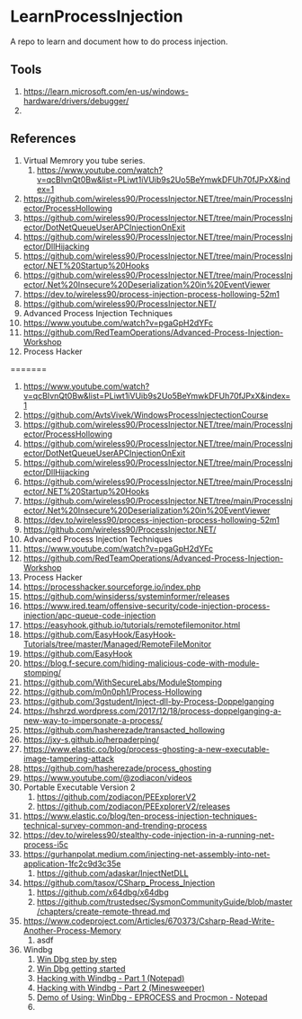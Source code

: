 # LearnProcessInjection
A repo to learn and document how to do process injection.  

## Tools
1. https://learn.microsoft.com/en-us/windows-hardware/drivers/debugger/
2. 

## References

1. Virtual Memrory you tube series. 
   1. https://www.youtube.com/watch?v=qcBIvnQt0Bw&list=PLiwt1iVUib9s2Uo5BeYmwkDFUh70fJPxX&index=1
2. https://github.com/wireless90/ProcessInjector.NET/tree/main/ProcessInjector/ProcessHollowing
3. https://github.com/wireless90/ProcessInjector.NET/tree/main/ProcessInjector/DotNetQueueUserAPCInjectionOnExit
4. https://github.com/wireless90/ProcessInjector.NET/tree/main/ProcessInjector/DllHijacking
5. https://github.com/wireless90/ProcessInjector.NET/tree/main/ProcessInjector/.NET%20Startup%20Hooks
6. https://github.com/wireless90/ProcessInjector.NET/tree/main/ProcessInjector/.Net%20Insecure%20Deserialization%20in%20EventViewer
7. https://dev.to/wireless90/process-injection-process-hollowing-52m1
8. https://github.com/wireless90/ProcessInjector.NET/
9.  Advanced Process Injection Techniques
   1. https://www.youtube.com/watch?v=pgaGpH2dYFc
   2. https://github.com/RedTeamOperations/Advanced-Process-Injection-Workshop
10. Process Hacker

=======
1. https://www.youtube.com/watch?v=qcBIvnQt0Bw&list=PLiwt1iVUib9s2Uo5BeYmwkDFUh70fJPxX&index=1
2. https://github.com/AvtsVivek/WindowsProcessInjectectionCourse
3. https://github.com/wireless90/ProcessInjector.NET/tree/main/ProcessInjector/ProcessHollowing
4. https://github.com/wireless90/ProcessInjector.NET/tree/main/ProcessInjector/DotNetQueueUserAPCInjectionOnExit
5. https://github.com/wireless90/ProcessInjector.NET/tree/main/ProcessInjector/DllHijacking
6. https://github.com/wireless90/ProcessInjector.NET/tree/main/ProcessInjector/.NET%20Startup%20Hooks
7. https://github.com/wireless90/ProcessInjector.NET/tree/main/ProcessInjector/.Net%20Insecure%20Deserialization%20in%20EventViewer
8. https://dev.to/wireless90/process-injection-process-hollowing-52m1
9. https://github.com/wireless90/ProcessInjector.NET/
10. Advanced Process Injection Techniques
   1. https://www.youtube.com/watch?v=pgaGpH2dYFc
   2. https://github.com/RedTeamOperations/Advanced-Process-Injection-Workshop
11. Process Hacker
   1. https://processhacker.sourceforge.io/index.php
   2. https://github.com/winsiderss/systeminformer/releases
11. https://www.ired.team/offensive-security/code-injection-process-injection/apc-queue-code-injection
12. https://easyhook.github.io/tutorials/remotefilemonitor.html
13. https://github.com/EasyHook/EasyHook-Tutorials/tree/master/Managed/RemoteFileMonitor
14. https://github.com/EasyHook
15. https://blog.f-secure.com/hiding-malicious-code-with-module-stomping/
16. https://github.com/WithSecureLabs/ModuleStomping
17. https://github.com/m0n0ph1/Process-Hollowing
18. https://github.com/3gstudent/Inject-dll-by-Process-Doppelganging
19. https://hshrzd.wordpress.com/2017/12/18/process-doppelganging-a-new-way-to-impersonate-a-process/
20. https://github.com/hasherezade/transacted_hollowing
21. https://jxy-s.github.io/herpaderping/
22. https://www.elastic.co/blog/process-ghosting-a-new-executable-image-tampering-attack
23. https://github.com/hasherezade/process_ghosting
24. https://www.youtube.com/@zodiacon/videos
25. Portable Executable Version 2
    1.  https://github.com/zodiacon/PEExplorerV2
    2.  https://github.com/zodiacon/PEExplorerV2/releases
26. https://www.elastic.co/blog/ten-process-injection-techniques-technical-survey-common-and-trending-process
27. https://dev.to/wireless90/stealthy-code-injection-in-a-running-net-process-i5c
28. https://gurhanpolat.medium.com/injecting-net-assembly-into-net-application-1fc2c9d3c35e
    1.  https://github.com/adaskar/InjectNetDLL
29. https://github.com/tasox/CSharp_Process_Injection
    1.  https://github.com/x64dbg/x64dbg
    2.  https://github.com/trustedsec/SysmonCommunityGuide/blob/master/chapters/create-remote-thread.md
30. https://www.codeproject.com/Articles/670373/Csharp-Read-Write-Another-Process-Memory
    1.  asdf
31. Windbg
    1.  [Win Dbg step by step](https://www.makeuseof.com/windbg-windows-10-guide/)
    2.  [Win Dbg getting started](https://learn.microsoft.com/en-us/windows-hardware/drivers/debugger/getting-started-with-windbg)
    3.  [Hacking with Windbg - Part 1 (Notepad)](https://www.codeproject.com/Articles/1276860/Hacking-with-Windbg-Part-1-Notepad)
    4.  [Hacking with Windbg - Part 2 (Minesweeper)](https://www.codeproject.com/Articles/5361560/Hacking-with-Windbg-Part-2-Minesweeper)
    5.  [Demo of Using: WinDbg - EPROCESS and Procmon - Notepad](https://www.youtube.com/watch?v=L0hmlPEsf_Y)
    6.  

